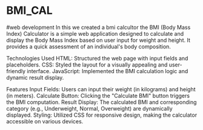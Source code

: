 # BMI_CAL
#web development
In this we created a bmi calcultor the BMI (Body Mass Index) Calculator is a simple web application designed to calculate and display the Body Mass Index based on user input for weight and height. It provides a quick assessment of an individual's body composition.

Technologies Used
HTML: Structured the web page with input fields and placeholders.
CSS: Styled the layout for a visually appealing and user-friendly interface.
JavaScript: Implemented the BMI calculation logic and dynamic result display.

Features
Input Fields: Users can input their weight (in kilograms) and height (in meters).
Calculate Button: Clicking the "Calculate BMI" button triggers the BMI computation.
Result Display: The calculated BMI and corresponding category (e.g., Underweight, Normal, Overweight) are dynamically displayed.
Styling: Utilized CSS for responsive design, making the calculator accessible on various devices.
